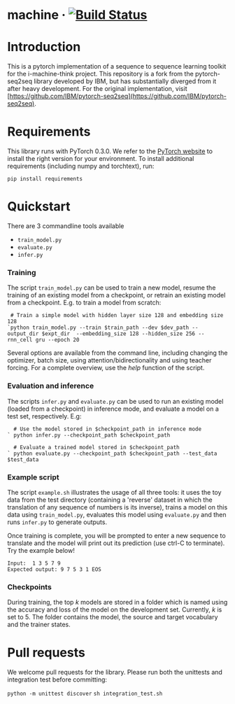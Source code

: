 # machine &middot; [![Build Status](https://travis-ci.org/i-machine-think/machine.svg?branch=master)](https://travis-ci.org/i-machine-think/machine)

# Introduction

This is a pytorch implementation of a sequence to sequence learning toolkit for the i-machine-think project. This repository is a fork from the pytorch-seq2seq library developed by IBM, but has substantially diverged from it after heavy development. For the original implementation, visit [https://github.com/IBM/pytorch-seq2seq](https://github.com/IBM/pytorch-seq2seq).

# Requirements

This library runs with PyTorch 0.3.0. We refer to the [PyTorch website](http://pytorch.org/) to install the right version for your environment.
To install additional requirements (including numpy and torchtext), run:

`pip install requirements`

# Quickstart

There are 3 commandline tools available

* `train_model.py`
* `evaluate.py`
* `infer.py`

### Training

The script `train_model.py` can be used to train a new model, resume the training of an existing model from a checkpoint, or retrain an existing model from a checkpoint. E.g. to train a model from scratch:

     # Train a simple model with hidden layer size 128 and embedding size 128
    `python train_model.py --train $train_path --dev $dev_path --output_dir $expt_dir  --embedding_size 128 --hidden_size 256 --rnn_cell gru --epoch 20 

Several options are available from the command line, including changing the optimizer, batch size, using attention/bidirectionality and using teacher forcing. 
For a complete overview, use the *help* function of the script.

### Evaluation and inference

The scripts `infer.py` and `evaluate.py` can be used to run an existing model (loaded from a checkpoint) in inference mode, and evaluate a model on a test set, respectively. E.g: 

      # Use the model stored in $checkpoint_path in inference mode
    ` python infer.py --checkpoint_path $checkpoint_path
    
      # Evaluate a trained model stored in $checkpoint_path
    ` python evaluate.py --checkpoint_path $checkpoint_path --test_data $test_data

### Example script

The script `example.sh` illustrates the usage of all three tools: it uses the toy data from the test directory (containing a 'reverse' dataset in which the translation of any sequence of numbers is its inverse), trains a model on this data using `train_model.py`, evaluates this model using `evaluate.py` and then runs `infer.py` to generate outputs.

Once training is complete, you will be prompted to enter a new sequence to translate and the model will print out its prediction (use ctrl-C to terminate).  Try the example below!

    Input:  1 3 5 7 9
	Expected output: 9 7 5 3 1 EOS


### Checkpoints

During training, the top *k* models are stored in a folder which is named using the accuracy and loss of the model on the development set.
Currently, *k* is set to 5.
The folder contains the model, the source and target vocabulary and the trainer states.

# Pull requests

We welcome pull requests for the library.
Please run both the unittests and integration test before committing:

`python -m unittest discover`
`sh integration_test.sh`


